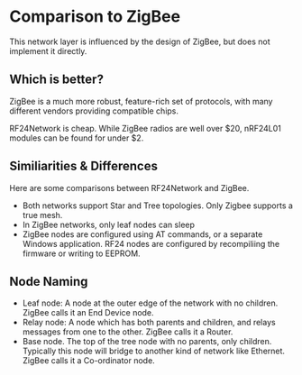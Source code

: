 # Comparison to ZigBee

This network layer is influenced by the design of ZigBee, but does not implement it
directly.

## Which is better?

ZigBee is a much more robust, feature-rich set of protocols, with many different vendors
providing compatible chips.

RF24Network is cheap. While ZigBee radios are well over $20, nRF24L01 modules can be found
for under $2.

## Similiarities & Differences

Here are some comparisons between RF24Network and ZigBee.

- Both networks support Star and Tree topologies. Only Zigbee supports a true mesh.
- In ZigBee networks, only leaf nodes can sleep
- ZigBee nodes are configured using AT commands, or a separate Windows application.
  RF24 nodes are configured by recompiliing the firmware or writing to EEPROM.

## Node Naming

- Leaf node: A node at the outer edge of the network with no children. ZigBee calls it
  an End Device node.
- Relay node: A node which has both parents and children, and relays messages from one
  to the other. ZigBee calls it a Router.
- Base node. The top of the tree node with no parents, only children. Typically this node
  will bridge to another kind of network like Ethernet. ZigBee calls it a Co-ordinator node.

